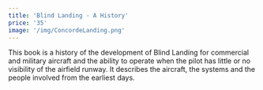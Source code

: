 ```yaml
---
title: 'Blind Landing - A History'
price: '35'
image: '/img/ConcordeLanding.png'
---
```

This book is a history of the development of Blind Landing for commercial and military aircraft and the ability to operate when the pilot has little or no visibility of the airfield runway. It describes the aircraft, the systems and the people involved from the earliest days.